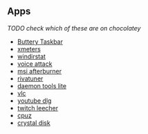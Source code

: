 ## Apps
_TODO check which of these are on chocolatey_
- [Buttery Taskbar](https://github.com/CrypticButter/ButteryTaskbar)
- [xmeters]()
- [windirstat]()
- [voice attack]()
- [msi afterburner]()
- [rivatuner]()
- [daemon tools lite]()
- [vlc]()
- [youtube dlg]()
- [twitch leecher]()
- [cpuz]()
- [crystal disk]()